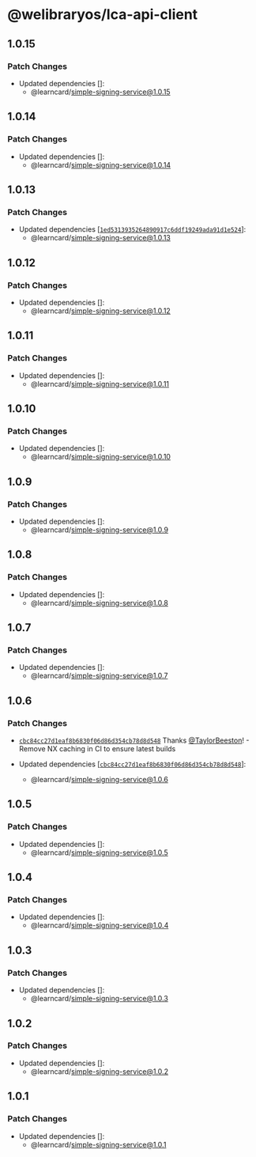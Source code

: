 # @welibraryos/lca-api-client

## 1.0.15

### Patch Changes

-   Updated dependencies []:
    -   @learncard/simple-signing-service@1.0.15

## 1.0.14

### Patch Changes

-   Updated dependencies []:
    -   @learncard/simple-signing-service@1.0.14

## 1.0.13

### Patch Changes

-   Updated dependencies [[`1ed5313935264890917c6ddf19249ada91d1e524`](https://github.com/learningeconomy/LearnCard/commit/1ed5313935264890917c6ddf19249ada91d1e524)]:
    -   @learncard/simple-signing-service@1.0.13

## 1.0.12

### Patch Changes

-   Updated dependencies []:
    -   @learncard/simple-signing-service@1.0.12

## 1.0.11

### Patch Changes

-   Updated dependencies []:
    -   @learncard/simple-signing-service@1.0.11

## 1.0.10

### Patch Changes

-   Updated dependencies []:
    -   @learncard/simple-signing-service@1.0.10

## 1.0.9

### Patch Changes

-   Updated dependencies []:
    -   @learncard/simple-signing-service@1.0.9

## 1.0.8

### Patch Changes

-   Updated dependencies []:
    -   @learncard/simple-signing-service@1.0.8

## 1.0.7

### Patch Changes

-   Updated dependencies []:
    -   @learncard/simple-signing-service@1.0.7

## 1.0.6

### Patch Changes

-   [`cbc84cc27d1eaf8b6830f06d86d354cb78d8d548`](https://github.com/learningeconomy/LearnCard/commit/cbc84cc27d1eaf8b6830f06d86d354cb78d8d548) Thanks [@TaylorBeeston](https://github.com/TaylorBeeston)! - Remove NX caching in CI to ensure latest builds

-   Updated dependencies [[`cbc84cc27d1eaf8b6830f06d86d354cb78d8d548`](https://github.com/learningeconomy/LearnCard/commit/cbc84cc27d1eaf8b6830f06d86d354cb78d8d548)]:
    -   @learncard/simple-signing-service@1.0.6

## 1.0.5

### Patch Changes

-   Updated dependencies []:
    -   @learncard/simple-signing-service@1.0.5

## 1.0.4

### Patch Changes

-   Updated dependencies []:
    -   @learncard/simple-signing-service@1.0.4

## 1.0.3

### Patch Changes

-   Updated dependencies []:
    -   @learncard/simple-signing-service@1.0.3

## 1.0.2

### Patch Changes

-   Updated dependencies []:
    -   @learncard/simple-signing-service@1.0.2

## 1.0.1

### Patch Changes

-   Updated dependencies []:
    -   @learncard/simple-signing-service@1.0.1

